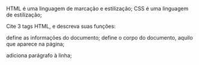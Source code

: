 

HTML é uma linguagem de marcação e estilização;
CSS é uma linguagem de estilização;

Cite 3 tags HTML, e descreva suas funções:
<head> define as informações do documento;
<body> define o corpo do documento, aquilo que aparece na página;
<p> adiciona parágrafo à linha;
